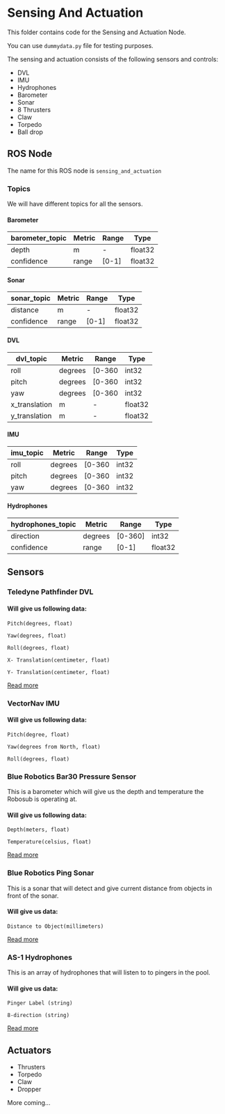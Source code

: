 # Sensing And Actuation
This folder contains code for the Sensing and Actuation Node.

You can use `dummydata.py` file for testing purposes.

The sensing and actuation consists of the following sensors and controls:
- DVL
- IMU
- Hydrophones
- Barometer
- Sonar
- 8 Thrusters
- Claw
- Torpedo
- Ball drop

## ROS Node
The name for this ROS node is `sensing_and_actuation`


### Topics

We will have different topics for all the sensors. 

#### Barometer

| barometer_topic                   | Metric      | Range       | Type      |
| ----------------------------------| ----------- |-----------  | ----------|
| depth                             | m           | -           | float32   |
| confidence                        | range       |[0-1]        | float32   |

#### Sonar

| sonar_topic                       | Metric      | Range       | Type      |
| ----------------------------------| ----------- |-----------  | ----------|
| distance                          | m           | -           | float32   |
| confidence                        | range       |[0-1]        | float32   |

#### DVL

| dvl_topic                         | Metric      | Range       | Type      |
| ----------------------------------| ----------- |-----------  | ----------|
| roll                              | degrees     |[0-360       | int32     |
| pitch                             | degrees     |[0-360       | int32     |
| yaw                               | degrees     |[0-360       | int32     |
| x_translation                     | m           |-            | float32   |
| y_translation                     | m           |-            | float32   |

#### IMU

| imu_topic                         | Metric      | Range       | Type      |
| ----------------------------------| ----------- |-----------  | ----------|
| roll                              | degrees     |[0-360       | int32     |
| pitch                             | degrees     |[0-360       | int32     |
| yaw                               | degrees     |[0-360       | int32     |

#### Hydrophones

| hydrophones_topic                  | Metric      | Range       | Type      |
| ----------------------------------| ----------- |-----------  | ----------|
| direction                         | degrees     |[0-360]      | int32     |
| confidence                        | range       |[0-1]        | float32   |


## Sensors

### Teledyne Pathfinder DVL

#### Will give us following data:

`Pitch(degrees, float)`

`Yaw(degrees, float)`

`Roll(degrees, float)`

`X- Translation(centimeter, float)`

`Y- Translation(centimeter, float)`

[Read more](https://www.eol.ucar.edu/system/files/VN100manual.pdf)

### VectorNav IMU

#### Will give us following data:

`Pitch(degree, float)`

`Yaw(degrees from North, float)`

`Roll(degrees, float)`

### Blue Robotics Bar30 Pressure Sensor
This is a barometer which will give us the depth and temperature the Robosub is operating at.

#### Will give us following data:

`Depth(meters, float)`

`Temperature(celsius, float)`

[Read more](https://github.com/bluerobotics/Bar30-Pressure-Sensor)

### Blue Robotics Ping Sonar

This is a sonar that will detect and give current distance from objects in front of the sonar.

#### Will give us data:

`Distance to Object(millimeters)`

[Read more](https://bluerobotics.com/store/sensors-sonars-cameras/sonar/ping-sonar-r2-rp/)


### AS-1 Hydrophones
This is an array of hydrophones that will listen to to pingers in the pool.

#### Will give us data:

`Pinger Label (string)`

`8-direction (string)`


[Read more](https://www.aquarianaudio.com/as-1-hydrophone.html)

## Actuators

 - Thrusters
 - Torpedo
 - Claw
 - Dropper

 More coming...
